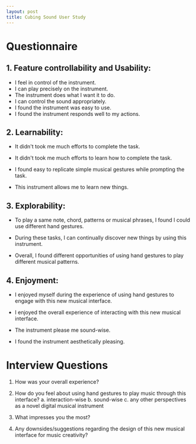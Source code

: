 ```yaml
---
layout: post
title: Cubing Sound User Study
---
```

# Questionnaire

## 1. Feature controllability and Usability:


- I feel in control of the instrument.
- I can play precisely on the instrument.
- The instrument does what I want it to do.
- I can control the sound appropriately.
- I found the instrument was easy to use.
- I found the instrument responds well to my actions.


## 2. Learnability:

- It didn't took me much efforts to complete the task.

- It didn't took me much efforts to learn how to complete the task.

- I found easy to replicate simple musical gestures while prompting the task.

- This instrument allows me to learn new things.

## 3. Explorability:


- To play a same note, chord, patterns or musical phrases, I found I could use different hand gestures.

- During these tasks, I can continually discover new things by using this instrument.

- Overall, I found different opportunities of using hand gestures to play different musical patterns.


## 4. Enjoyment:


- I enjoyed myself during the experience of using hand gestures to engage with this new musical interface.

- I enjoyed the overall experience of interacting with this new musical interface.

- The instrument please me sound-wise.

- I found the instrument aesthetically pleasing.


# Interview Questions


1.	How was your overall experience?

2.	How do you feel about using hand gestures to play music through this interface?
a.	 interaction-wise
b.	 sound-wise
c.	any other perspectives as a novel digital musical instrument
3.	What impresses you the most? 

4.	Any downsides/suggestions regarding the design of this new musical interface for music creativity?